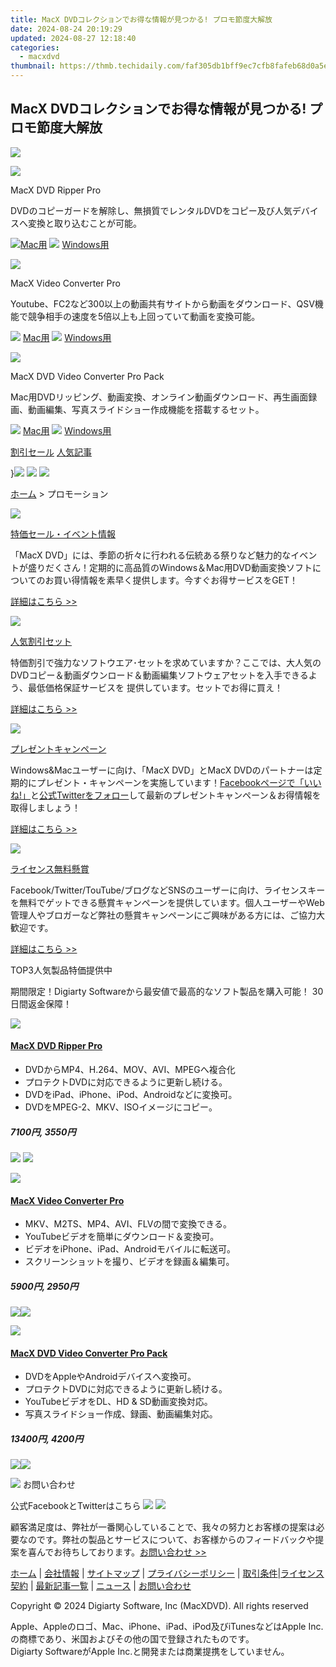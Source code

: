 ```yaml
---
title: MacX DVDコレクションでお得な情報が見つかる! プロモ節度大解放
date: 2024-08-24 20:19:29
updated: 2024-08-27 12:18:40
categories:
  - macxdvd
thumbnail: https://thmb.techidaily.com/faf305db1bff9ec7cfb8fafeb68d0a5e6478101d40a48c00d6fe1d681c9c048c.jpg
---
```


## MacX DVDコレクションでお得な情報が見つかる! プロモ節度大解放

![](https://www.macxdvd.com/mobile-images/index/nav-more.png)

![](https://www.macxdvd.com/mobile-images/index/mi1.png)

MacX DVD Ripper Pro

DVDのコピーガードを解除し、無損質でレンタルDVDをコピー及び人気デバイスへ変換と取り込むことが可能。

![](https://www.macxdvd.com/mobile-images/index/mm.png)[Mac用](https://tools.techidaily.com/macxdvd/products/) ![](https://www.macxdvd.com/mobile-images/index/mw.png) [Windows用](https://tools.techidaily.com/macxdvd/products/) 

![](https://www.macxdvd.com/mobile-images/index/mi2.png)

MacX Video Converter Pro

Youtube、FC2など300以上の動画共有サイトから動画をダウンロード、QSV機能で競争相手の速度を5倍以上も上回っていて動画を変換可能。

![](https://www.macxdvd.com/mobile-images/index/mm.png) [Mac用](https://tools.techidaily.com/macxdvd/products/) ![](https://www.macxdvd.com/mobile-images/index/mw.png) [Windows用](https://tools.techidaily.com/macxdvd/products/) 

![](https://www.macxdvd.com/mobile-images/index/mi3.png)

MacX DVD Video Converter Pro Pack

Mac用DVDリッピング、動画変換、オンライン動画ダウンロード、再生画面録画、動画編集、写真スライドショー作成機能を搭載するセット。

![](https://www.macxdvd.com/mobile-images/index/mm.png) [Mac用](https://tools.techidaily.com/macxdvd/products/) ![](https://www.macxdvd.com/mobile-images/index/mw.png) [Windows用](https://tools.techidaily.com/macxdvd/products/) 

[割引セール](https://tools.techidaily.com/macxdvd/products/) [人気記事](https://tools.techidaily.com/macxdvd/products/) 

}[![](https://www.macxdvd.com/flag/bde-fift.png)](https://www.macxdvd.com/promotion-de.htm) [![](https://www.macxdvd.com/flag/bjp-fift.png)](https://www.macxdvd.com/promotion-jp.htm) [![](https://www.macxdvd.com/flag/ben-fift.png)](https://tools.techidaily.com/macxdvd/products/) 

[ホーム](https://tools.techidaily.com/macxdvd/products/) \> プロモーション



![](https://www.macxdvd.com/icon/specialoffericon.png) 

[特価セール・イベント情報](https://tools.techidaily.com/macxdvd/products/)

「MacX DVD」には、季節の折々に行われる伝統ある祭りなど魅力的なイベントが盛りだくさん！定期的に高品質のWindows＆Mac用DVD動画変換ソフトについてのお買い得情報を素早く提供します。今すぐお得サービスをGET！

[詳細はこちら >>](https://tools.techidaily.com/macxdvd/products/)

![](https://www.macxdvd.com/icon/discountpackicon.png) 

[人気割引セット](https://tools.techidaily.com/macxdvd/products/)

特価割引で強力なソフトウエア･セットを求めていますか？ここでは、大人気のDVDコピー＆動画ダウンロード＆動画編集ソフトウェアセットを入手できるよう、最低価格保証サービスを 提供しています。セットでお得に買え！

[詳細はこちら >>](https://tools.techidaily.com/macxdvd/products/)

![](https://www.macxdvd.com/icon/giveawayicon.png) 

[プレゼントキャンペーン](https://tools.techidaily.com/macxdvd/products/)

Windows&Macユーザーに向け、「MacX DVD」とMacX DVDのパートナーは定期的にプレゼント・キャンペーンを実施しています！[Facebookページで「いいね!」](https://www.facebook.com/Digiarty.Software.Japan)と[公式Twitterをフォロー](https://twitter.com/DigiartyInc)して最新のプレゼントキャンペーン＆お得情報を取得しましょう！

[詳細はこちら >>](https://tools.techidaily.com/macxdvd/products/)

![](https://www.macxdvd.com/icon/winfreeicon.png) 

[ライセンス無料懸賞](https://tools.techidaily.com/macxdvd/products/)

Facebook/Twitter/TouTube/ブログなどSNSのユーザーに向け、ライセンスキーを無料でゲットできる懸賞キャンペーンを提供しています。個人ユーザーやWeb管理人やブロガーなど弊社の懸賞キャンペーンにご興味がある方には、ご協力大歓迎です。

[詳細はこちら >>](https://tools.techidaily.com/macxdvd/products/)



 TOP3人気製品特価提供中

期間限定！Digiarty Softwareから最安値で最高的なソフト製品を購入可能！ 30日間返金保障！ 

![](https://www.macxdvd.com/img-style/rp.png) 

#### [**MacX DVD Ripper Pro**](https://tools.techidaily.com/macxdvd/products/)

* DVDからMP4、H.264、MOV、AVI、MPEGへ複合化
* プロテクトDVDに対応できるように更新し続ける。
* DVDをiPad、iPhone、iPod、Androidなどに変換可。
* DVDをMPEG-2、MKV、ISOイメージにコピー。

##### _7100円,_ 3550円

[![](https://www.macxdvd.com/img-style/buymacs-jp.png)](https://secure.2checkout.com/order/checkout.php?PRODS=4713822&QTY=1&CART=1&SHORT%5FFORM=1&COUPON=MACXPromoPrice) [![](https://www.macxdvd.com/img-style/buywins-jp.png)](https://secure.2checkout.com/order/checkout.php?PRODS=4713884&QTY=1&CART=1&SHORT%5FFORM=1&COUPON=MACXPromoPrice) 

![](https://www.macxdvd.com/img-style/mvc.png)

#### [**MacX Video Converter Pro**](https://tools.techidaily.com/macxdvd/products/)

* MKV、M2TS、MP4、AVI、FLVの間で変換できる。
* YouTubeビデオを簡単にダウンロード＆変換可。
* ビデオをiPhone、iPad、Androidモバイルに転送可。
* スクリーンショットを撮り、ビデオを録画＆編集可。

##### _5900円,_ 2950円

[![](https://www.macxdvd.com/img-style/buymacs-jp.png)](https://secure.2checkout.com/order/checkout.php?PRODS=4713823&QTY=1&CART=1&SHORT_FORM=1&COUPON=MACXPromoPrice&AFFILIATE=108875)[![](https://www.macxdvd.com/img-style/buywins-jp.png)](https://secure.2checkout.com/order/checkout.php?PRODS=4715807&QTY=1&CART=1&SHORT%5FFORM=1&COUPON=MACXPromoPrice) 

![](https://www.macxdvd.com/img-style/vcp.png)

#### [**MacX DVD Video Converter Pro Pack**](https://tools.techidaily.com/macxdvd/products/)

* DVDをAppleやAndroidデバイスへ変換可。
* プロテクトDVDに対応できるように更新し続ける。
* YouTubeビデオをDL、HD & SD動画変換対応。
* 写真スライドショー作成、録画、動画編集対応。

##### _13400円,_ 4200円

[![](https://www.macxdvd.com/img-style/buymacs-jp.png)](https://secure.2checkout.com/order/checkout.php?PRODS=4713882&QTY=1&CART=1&SHORT%5FFORM=1&COUPON=MACXPromoPrice)[![](https://www.macxdvd.com/img-style/buywins-jp.png)](https://secure.2checkout.com/order/checkout.php?PRODS=4713885&QTY=1&CART=1&SHORT%5FFORM=1&COUPON=MACXPromoPrice)



![](https://www.macxdvd.com/img-style/phone.png) お問い合わせ

公式FacebookとTwitterはこちら [![](https://www.macxdvd.com/img-style/f.png)](https://www.facebook.com/macxdvd) [![](https://www.macxdvd.com/img-style/t.png)](https://twitter.com/Macxdvd%5FSoft)

顧客満足度は、弊社が一番関心していることで、我々の努力とお客様の提案は必要なのです。弊社の製品とサービスについて、お客様からのフィードバックや提案を喜んでお待ちしております。[お問い合わせ >>](https://tools.techidaily.com/macxdvd/products/)



[ホーム](https://tools.techidaily.com/macxdvd/products/) | [会社情報](https://tools.techidaily.com/macxdvd/products/) | [サイトマップ](https://tools.techidaily.com/macxdvd/products/) | [プライバシーポリシー](https://tools.techidaily.com/macxdvd/products/) | [取引条件](https://tools.techidaily.com/macxdvd/products/)|[ライセンス契約](https://tools.techidaily.com/macxdvd/products/) | [最新記事一覧](https://tools.techidaily.com/macxdvd/products/) | [ニュース](https://tools.techidaily.com/macxdvd/products/) | [お問い合わせ](https://tools.techidaily.com/macxdvd/products/)

Copyright © 2024 Digiarty Software, Inc (MacXDVD). All rights reserved

Apple、Appleのロゴ、Mac、iPhone、iPad、iPod及びiTunesなどはApple Inc.の商標であり、米国およびその他の国で登録されたものです。  
Digiarty SoftwareがApple Inc.と開発または商業提携をしていません。

<ins class="adsbygoogle"
     style="display:block"
     data-ad-format="autorelaxed"
     data-ad-client="ca-pub-7571918770474297"
     data-ad-slot="1223367746"></ins>



<ins class="adsbygoogle"
     style="display:block"
     data-ad-client="ca-pub-7571918770474297"
     data-ad-slot="8358498916"
     data-ad-format="auto"
     data-full-width-responsive="true"></ins>
